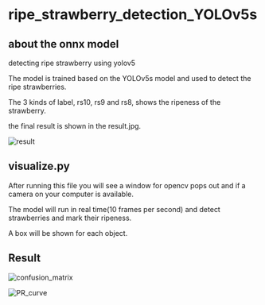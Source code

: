 # ripe_strawberry_detection_YOLOv5s

## about the onnx model

detecting ripe strawberry using yolov5

The model is trained based on the YOLOv5s model and used to detect the ripe strawberries.

The 3 kinds of label, rs10, rs9 and rs8, shows the ripeness of the strawberry.

the final result is shown in the result.jpg.

![result](https://user-images.githubusercontent.com/81740803/183282310-c76a7139-4f24-4b0a-9a08-e35393ab5c2d.jpg)

## visualize.py

After running this file you will see a window for opencv pops out and if a camera on your computer is available.

The model will run in real time(10 frames per second) and detect strawberries and mark their ripeness.

A box will be shown for each object.

## Result

![confusion_matrix](https://github.com/anseryuer/YOLOv5s-ONNX-visualization-and-deploy-on-webcamera-with-openCV-for-ripe-strawberry-detection_/assets/81740803/2a9b6c17-22bf-4929-8a4f-b1ef40740e36)

![PR_curve](https://github.com/anseryuer/YOLOv5s-ONNX-visualization-and-deploy-on-webcamera-with-openCV-for-ripe-strawberry-detection_/assets/81740803/37c7fe5c-b169-4fb9-aad6-d9f325a607d6)

